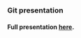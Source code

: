 ### Git presentation

#### Full presentation [here](https://gitpitch.com/lorbicki/git-presentation/master).
